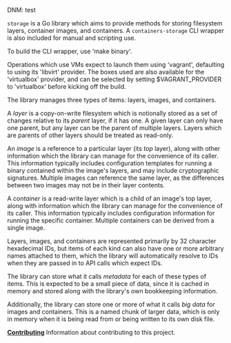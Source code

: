 DNM: test

`storage` is a Go library which aims to provide methods for storing filesystem
layers, container images, and containers.  A `containers-storage` CLI wrapper
is also included for manual and scripting use.

To build the CLI wrapper, use 'make binary'.

Operations which use VMs expect to launch them using 'vagrant', defaulting to
using its 'libvirt' provider.  The boxes used are also available for the
'virtualbox' provider, and can be selected by setting $VAGRANT_PROVIDER to
'virtualbox' before kicking off the build.

The library manages three types of items: layers, images, and containers.

A *layer* is a copy-on-write filesystem which is notionally stored as a set of
changes relative to its *parent* layer, if it has one.  A given layer can only
have one parent, but any layer can be the parent of multiple layers.  Layers
which are parents of other layers should be treated as read-only.

An *image* is a reference to a particular layer (its _top_ layer), along with
other information which the library can manage for the convenience of its
caller.  This information typically includes configuration templates for
running a binary contained within the image's layers, and may include
cryptographic signatures.  Multiple images can reference the same layer, as the
differences between two images may not be in their layer contents.

A *container* is a read-write layer which is a child of an image's top layer,
along with information which the library can manage for the convenience of its
caller.  This information typically includes configuration information for
running the specific container.  Multiple containers can be derived from a
single image.

Layers, images, and containers are represented primarily by 32 character
hexadecimal IDs, but items of each kind can also have one or more arbitrary
names attached to them, which the library will automatically resolve to IDs
when they are passed in to API calls which expect IDs.

The library can store what it calls *metadata* for each of these types of
items.  This is expected to be a small piece of data, since it is cached in
memory and stored along with the library's own bookkeeping information.

Additionally, the library can store one or more of what it calls *big data* for
images and containers.  This is a named chunk of larger data, which is only in
memory when it is being read from or being written to its own disk file.

**[Contributing](CONTRIBUTING.md)**
Information about contributing to this project.
